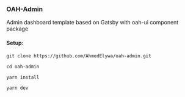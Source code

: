 ### OAH-Admin

Admin dashboard template based on Gatsby with oah-ui component package

#### Setup:

```
git clone https://github.com/AhmedElywa/oah-admin.git

cd oah-admin

yarn install

yarn dev
```